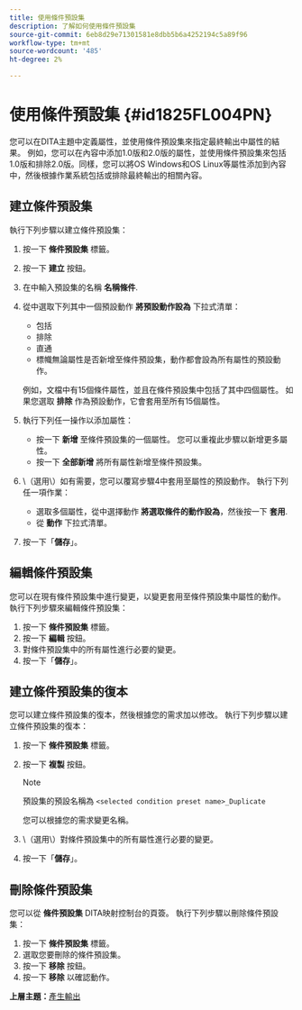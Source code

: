 ```yaml
---
title: 使用條件預設集
description: 了解如何使用條件預設集
source-git-commit: 6eb8d29e71301581e8dbb5b6a4252194c5a89f96
workflow-type: tm+mt
source-wordcount: '485'
ht-degree: 2%

---
```



# 使用條件預設集 {#id1825FL004PN}

您可以在DITA主題中定義屬性，並使用條件預設集來指定最終輸出中屬性的結果。 例如，您可以在內容中添加1.0版和2.0版的屬性，並使用條件預設集來包括1.0版和排除2.0版。同樣，您可以將OS Windows和OS Linux等屬性添加到內容中，然後根據作業系統包括或排除最終輸出的相關內容。

## 建立條件預設集

執行下列步驟以建立條件預設集：

1. 按一下 **條件預設集** 標籤。
1. 按一下 **建立** 按鈕。
1. 在中輸入預設集的名稱 **名稱條件**.
1. 從中選取下列其中一個預設動作 **將預設動作設為** 下拉式清單：

   - 包括
   - 排除
   - 直通
   - 標幟無論屬性是否新增至條件預設集，動作都會設為所有屬性的預設動作。

   例如，文檔中有15個條件屬性，並且在條件預設集中包括了其中四個屬性。 如果您選取 **排除** 作為預設動作，它會套用至所有15個屬性。

1. 執行下列任一操作以添加屬性：
   - 按一下 **新增** 至條件預設集的一個屬性。 您可以重複此步驟以新增更多屬性。
   - 按一下 **全部新增** 將所有屬性新增至條件預設集。
1. \（選用\）如有需要，您可以覆寫步驟4中套用至屬性的預設動作。 執行下列任一項作業：
   - 選取多個屬性，從中選擇動作 **將選取條件的動作設為**，然後按一下 **套用**.
   - 從 **動作** 下拉式清單。
1. 按一下「**儲存**」。

## 編輯條件預設集

您可以在現有條件預設集中進行變更，以變更套用至條件預設集中屬性的動作。 執行下列步驟來編輯條件預設集：

1. 按一下 **條件預設集** 標籤。
1. 按一下 **編輯** 按鈕。
1. 對條件預設集中的所有屬性進行必要的變更。
1. 按一下「**儲存**」。

## 建立條件預設集的復本

您可以建立條件預設集的復本，然後根據您的需求加以修改。 執行下列步驟以建立條件預設集的復本：

1. 按一下 **條件預設集** 標籤。
1. 按一下 **複製** 按鈕。

   >[!NOTE]
   >
   > 預設集的預設名稱為 `<selected condition preset name>_Duplicate`

   您可以根據您的需求變更名稱。

1. \（選用\）對條件預設集中的所有屬性進行必要的變更。
1. 按一下「**儲存**」。

## 刪除條件預設集

您可以從 **條件預設集** DITA映射控制台的頁簽。 執行下列步驟以刪除條件預設集：

1. 按一下 **條件預設集** 標籤。
1. 選取您要刪除的條件預設集。
1. 按一下 **移除** 按鈕。
1. 按一下 **移除** 以確認動作。

**上層主題：**[&#x200B;產生輸出](generate-output.md)

